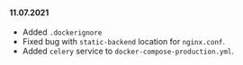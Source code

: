 #### 11.07.2021

- Added `.dockerignore`
- Fixed bug with `static-backend` location for `nginx.conf`.
- Added `celery` service to `docker-compose-production.yml`.